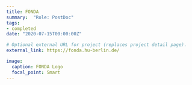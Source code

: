 ```yaml
---
title: FONDA
summary:  "Role: PostDoc"
tags:
- completed
date: "2020-07-15T00:00:00Z"

# Optional external URL for project (replaces project detail page).
external_link: https://fonda.hu-berlin.de/

image:
  caption: FONDA Logo
  focal_point: Smart
---
```

